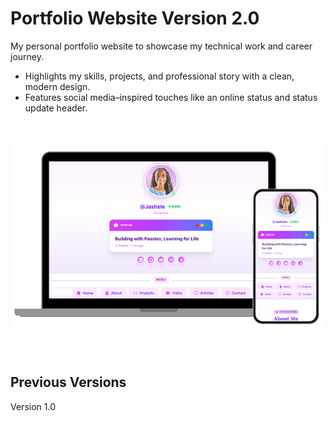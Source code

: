 # Portfolio Website Version 2.0


My personal portfolio website to showcase my technical work and career journey.
- Highlights my skills, projects, and professional story with a clean, modern design.
- Features social media–inspired touches like an online status and status update header.

<br>

![Portfolio website preview](/v2/images/v1-preview.png)

<br>

## Previous Versions

Version 1.0

